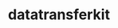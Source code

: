 ---
title: "datatransferkit"
layout: cache
categories: [package, develop]
meta: {"versions": ["3.1-rc3"], "compilers": ["gcc@=11.1.0", "oneapi@=2023.0.0", "oneapi@=2023.1.0", "oneapi@=2023.2.0"], "oss": ["ubuntu20.04"], "platforms": ["linux"], "targets": ["ppc64le", "x86_64", "x86_64_v3"], "stacks": ["e4s", "e4s-oneapi", "e4s-power", "root"], "num_specs": 61, "num_specs_by_stack": {"root": 61, "e4s-power": 6, "e4s-oneapi": 15, "e4s": 6}}
spec_details: [{"hash": "cdrwpl3rvgyz5hl2nclzioneruy5wrnw", "compiler": "gcc@=11.1.0", "versions": ["3.1-rc3"], "os": "ubuntu20.04", "platform": "linux", "target": "ppc64le", "variants": ["build_system=cmake", "build_type=Release", "~external-arborx", "generator=make", "~ipo", "~openmp", "+serial", "+shared"], "stacks": ["root"], "size": "-", "tarball": "https://binaries.spack.io/develop/build_cache/linux-ubuntu20.04-ppc64le/gcc-11.1.0/datatransferkit-3.1-rc3/linux-ubuntu20.04-ppc64le-gcc-11.1.0-datatransferkit-3.1-rc3-cdrwpl3rvgyz5hl2nclzioneruy5wrnw.spack"}, {"hash": "elsxs2ibunuf4ww5po2ulgxi2p2t7bxz", "compiler": "gcc@=11.1.0", "versions": ["3.1-rc3"], "os": "ubuntu20.04", "platform": "linux", "target": "ppc64le", "variants": ["build_system=cmake", "build_type=Release", "~external-arborx", "generator=make", "~ipo", "~openmp", "+serial", "+shared"], "stacks": ["root"], "size": "-", "tarball": "https://binaries.spack.io/develop/build_cache/linux-ubuntu20.04-ppc64le/gcc-11.1.0/datatransferkit-3.1-rc3/linux-ubuntu20.04-ppc64le-gcc-11.1.0-datatransferkit-3.1-rc3-elsxs2ibunuf4ww5po2ulgxi2p2t7bxz.spack"}, {"hash": "gwza33sqer5hss3a645t3ietwmrhtb6w", "compiler": "gcc@=11.1.0", "versions": ["3.1-rc3"], "os": "ubuntu20.04", "platform": "linux", "target": "ppc64le", "variants": ["build_system=cmake", "build_type=Release", "~external-arborx", "generator=make", "~ipo", "~openmp", "+serial", "+shared"], "stacks": ["e4s-power", "root"], "size": "-", "tarball": "https://binaries.spack.io/develop/build_cache/linux-ubuntu20.04-ppc64le/gcc-11.1.0/datatransferkit-3.1-rc3/linux-ubuntu20.04-ppc64le-gcc-11.1.0-datatransferkit-3.1-rc3-gwza33sqer5hss3a645t3ietwmrhtb6w.spack"}, {"hash": "3tboz2mav76mv4bvo44o4oznlghkej7m", "compiler": "gcc@=11.1.0", "versions": ["3.1-rc3"], "os": "ubuntu20.04", "platform": "linux", "target": "ppc64le", "variants": ["build_system=cmake", "build_type=Release", "~external-arborx", "generator=make", "~ipo", "~openmp", "+serial", "+shared"], "stacks": ["root"], "size": "-", "tarball": "https://binaries.spack.io/develop/build_cache/linux-ubuntu20.04-ppc64le/gcc-11.1.0/datatransferkit-3.1-rc3/linux-ubuntu20.04-ppc64le-gcc-11.1.0-datatransferkit-3.1-rc3-3tboz2mav76mv4bvo44o4oznlghkej7m.spack"}, {"hash": "grplrkr66yrgvpmxiptduusycnsevjno", "compiler": "gcc@=11.1.0", "versions": ["3.1-rc3"], "os": "ubuntu20.04", "platform": "linux", "target": "ppc64le", "variants": ["build_system=cmake", "build_type=RelWithDebInfo", "~external-arborx", "generator=make", "~ipo", "~openmp", "+serial", "+shared"], "stacks": ["root"], "size": "-", "tarball": "https://binaries.spack.io/develop/build_cache/linux-ubuntu20.04-ppc64le/gcc-11.1.0/datatransferkit-3.1-rc3/linux-ubuntu20.04-ppc64le-gcc-11.1.0-datatransferkit-3.1-rc3-grplrkr66yrgvpmxiptduusycnsevjno.spack"}, {"hash": "2e5dypvoagwacbzea67tgmvrnemxspua", "compiler": "gcc@=11.1.0", "versions": ["3.1-rc3"], "os": "ubuntu20.04", "platform": "linux", "target": "ppc64le", "variants": ["build_system=cmake", "build_type=Release", "~external-arborx", "generator=make", "~ipo", "~openmp", "+serial", "+shared"], "stacks": ["e4s-power", "root"], "size": "-", "tarball": "https://binaries.spack.io/develop/build_cache/linux-ubuntu20.04-ppc64le/gcc-11.1.0/datatransferkit-3.1-rc3/linux-ubuntu20.04-ppc64le-gcc-11.1.0-datatransferkit-3.1-rc3-2e5dypvoagwacbzea67tgmvrnemxspua.spack"}, {"hash": "yfigfieaz2mtr7cd2dxfemi7ndzfdec5", "compiler": "gcc@=11.1.0", "versions": ["3.1-rc3"], "os": "ubuntu20.04", "platform": "linux", "target": "ppc64le", "variants": ["build_system=cmake", "build_type=RelWithDebInfo", "~external-arborx", "generator=make", "~ipo", "~openmp", "+serial", "+shared"], "stacks": ["root"], "size": "-", "tarball": "https://binaries.spack.io/develop/build_cache/linux-ubuntu20.04-ppc64le/gcc-11.1.0/datatransferkit-3.1-rc3/linux-ubuntu20.04-ppc64le-gcc-11.1.0-datatransferkit-3.1-rc3-yfigfieaz2mtr7cd2dxfemi7ndzfdec5.spack"}, {"hash": "l3sxrfwirgasth54qfmvjy4lsdsnsdao", "compiler": "gcc@=11.1.0", "versions": ["3.1-rc3"], "os": "ubuntu20.04", "platform": "linux", "target": "ppc64le", "variants": ["build_system=cmake", "build_type=RelWithDebInfo", "~external-arborx", "generator=make", "~ipo", "~openmp", "+serial", "+shared"], "stacks": ["root"], "size": "-", "tarball": "https://binaries.spack.io/develop/build_cache/linux-ubuntu20.04-ppc64le/gcc-11.1.0/datatransferkit-3.1-rc3/linux-ubuntu20.04-ppc64le-gcc-11.1.0-datatransferkit-3.1-rc3-l3sxrfwirgasth54qfmvjy4lsdsnsdao.spack"}, {"hash": "n3nwicqabxzbdaedf5vn3vqg7t5tt6du", "compiler": "gcc@=11.1.0", "versions": ["3.1-rc3"], "os": "ubuntu20.04", "platform": "linux", "target": "ppc64le", "variants": ["build_system=cmake", "build_type=Release", "~external-arborx", "generator=make", "~ipo", "~openmp", "+serial", "+shared"], "stacks": ["e4s-power", "root"], "size": "-", "tarball": "https://binaries.spack.io/develop/build_cache/linux-ubuntu20.04-ppc64le/gcc-11.1.0/datatransferkit-3.1-rc3/linux-ubuntu20.04-ppc64le-gcc-11.1.0-datatransferkit-3.1-rc3-n3nwicqabxzbdaedf5vn3vqg7t5tt6du.spack"}, {"hash": "uhvuqhg64v64eedwakbbxwrixy4eizwq", "compiler": "gcc@=11.1.0", "versions": ["3.1-rc3"], "os": "ubuntu20.04", "platform": "linux", "target": "ppc64le", "variants": ["build_system=cmake", "build_type=Release", "~external-arborx", "generator=make", "~ipo", "~openmp", "+serial", "+shared"], "stacks": ["root"], "size": "-", "tarball": "https://binaries.spack.io/develop/build_cache/linux-ubuntu20.04-ppc64le/gcc-11.1.0/datatransferkit-3.1-rc3/linux-ubuntu20.04-ppc64le-gcc-11.1.0-datatransferkit-3.1-rc3-uhvuqhg64v64eedwakbbxwrixy4eizwq.spack"}, {"hash": "iuvmgw5aqocvha7rv3dd2rqi4sylua74", "compiler": "gcc@=11.1.0", "versions": ["3.1-rc3"], "os": "ubuntu20.04", "platform": "linux", "target": "ppc64le", "variants": ["build_system=cmake", "build_type=Release", "~external-arborx", "generator=make", "~ipo", "~openmp", "+serial", "+shared"], "stacks": ["root"], "size": "-", "tarball": "https://binaries.spack.io/develop/build_cache/linux-ubuntu20.04-ppc64le/gcc-11.1.0/datatransferkit-3.1-rc3/linux-ubuntu20.04-ppc64le-gcc-11.1.0-datatransferkit-3.1-rc3-iuvmgw5aqocvha7rv3dd2rqi4sylua74.spack"}, {"hash": "37rie5kw67ciebja6sgtp3kcoffcfc2i", "compiler": "gcc@=11.1.0", "versions": ["3.1-rc3"], "os": "ubuntu20.04", "platform": "linux", "target": "ppc64le", "variants": ["build_system=cmake", "build_type=Release", "~external-arborx", "generator=make", "~ipo", "~openmp", "+serial", "+shared"], "stacks": ["root"], "size": "-", "tarball": "https://binaries.spack.io/develop/build_cache/linux-ubuntu20.04-ppc64le/gcc-11.1.0/datatransferkit-3.1-rc3/linux-ubuntu20.04-ppc64le-gcc-11.1.0-datatransferkit-3.1-rc3-37rie5kw67ciebja6sgtp3kcoffcfc2i.spack"}, {"hash": "hzra45wqst35q25xubnjggq3gecqealy", "compiler": "gcc@=11.1.0", "versions": ["3.1-rc3"], "os": "ubuntu20.04", "platform": "linux", "target": "ppc64le", "variants": ["build_system=cmake", "build_type=RelWithDebInfo", "~external-arborx", "generator=make", "~ipo", "~openmp", "+serial", "+shared"], "stacks": ["root"], "size": "-", "tarball": "https://binaries.spack.io/develop/build_cache/linux-ubuntu20.04-ppc64le/gcc-11.1.0/datatransferkit-3.1-rc3/linux-ubuntu20.04-ppc64le-gcc-11.1.0-datatransferkit-3.1-rc3-hzra45wqst35q25xubnjggq3gecqealy.spack"}, {"hash": "3tiqosikhkuhk66tqmlmzs3cjgqgdsol", "compiler": "gcc@=11.1.0", "versions": ["3.1-rc3"], "os": "ubuntu20.04", "platform": "linux", "target": "ppc64le", "variants": ["build_system=cmake", "build_type=Release", "~external-arborx", "generator=make", "~ipo", "~openmp", "+serial", "+shared"], "stacks": ["e4s-power", "root"], "size": "-", "tarball": "https://binaries.spack.io/develop/build_cache/linux-ubuntu20.04-ppc64le/gcc-11.1.0/datatransferkit-3.1-rc3/linux-ubuntu20.04-ppc64le-gcc-11.1.0-datatransferkit-3.1-rc3-3tiqosikhkuhk66tqmlmzs3cjgqgdsol.spack"}, {"hash": "nthq754luh3va2qtgdx7em2g2tnwdh5g", "compiler": "gcc@=11.1.0", "versions": ["3.1-rc3"], "os": "ubuntu20.04", "platform": "linux", "target": "ppc64le", "variants": ["build_system=cmake", "build_type=Release", "~external-arborx", "generator=make", "~ipo", "~openmp", "+serial", "+shared"], "stacks": ["root"], "size": "-", "tarball": "https://binaries.spack.io/develop/build_cache/linux-ubuntu20.04-ppc64le/gcc-11.1.0/datatransferkit-3.1-rc3/linux-ubuntu20.04-ppc64le-gcc-11.1.0-datatransferkit-3.1-rc3-nthq754luh3va2qtgdx7em2g2tnwdh5g.spack"}, {"hash": "oruricx4tbudkndsnnetqkg7imodlwyy", "compiler": "gcc@=11.1.0", "versions": ["3.1-rc3"], "os": "ubuntu20.04", "platform": "linux", "target": "ppc64le", "variants": ["build_system=cmake", "build_type=Release", "~external-arborx", "generator=make", "~ipo", "~openmp", "+serial", "+shared"], "stacks": ["root"], "size": "-", "tarball": "https://binaries.spack.io/develop/build_cache/linux-ubuntu20.04-ppc64le/gcc-11.1.0/datatransferkit-3.1-rc3/linux-ubuntu20.04-ppc64le-gcc-11.1.0-datatransferkit-3.1-rc3-oruricx4tbudkndsnnetqkg7imodlwyy.spack"}, {"hash": "wtznh3aykztsatqwyyvxjqxd7ubitfd4", "compiler": "gcc@=11.1.0", "versions": ["3.1-rc3"], "os": "ubuntu20.04", "platform": "linux", "target": "ppc64le", "variants": ["build_system=cmake", "build_type=Release", "~external-arborx", "generator=make", "~ipo", "~openmp", "+serial", "+shared"], "stacks": ["root"], "size": "-", "tarball": "https://binaries.spack.io/develop/build_cache/linux-ubuntu20.04-ppc64le/gcc-11.1.0/datatransferkit-3.1-rc3/linux-ubuntu20.04-ppc64le-gcc-11.1.0-datatransferkit-3.1-rc3-wtznh3aykztsatqwyyvxjqxd7ubitfd4.spack"}, {"hash": "tfhzunfk24wlernlc2uavhym6pjl566s", "compiler": "gcc@=11.1.0", "versions": ["3.1-rc3"], "os": "ubuntu20.04", "platform": "linux", "target": "ppc64le", "variants": ["build_system=cmake", "build_type=Release", "~external-arborx", "generator=make", "~ipo", "~openmp", "+serial", "+shared"], "stacks": ["root"], "size": "-", "tarball": "https://binaries.spack.io/develop/build_cache/linux-ubuntu20.04-ppc64le/gcc-11.1.0/datatransferkit-3.1-rc3/linux-ubuntu20.04-ppc64le-gcc-11.1.0-datatransferkit-3.1-rc3-tfhzunfk24wlernlc2uavhym6pjl566s.spack"}, {"hash": "zix46lzlk4k3jwjntybiiwwujh43ut4v", "compiler": "gcc@=11.1.0", "versions": ["3.1-rc3"], "os": "ubuntu20.04", "platform": "linux", "target": "ppc64le", "variants": ["build_system=cmake", "build_type=Release", "~external-arborx", "generator=make", "~ipo", "~openmp", "+serial", "+shared"], "stacks": ["e4s-power", "root"], "size": "-", "tarball": "https://binaries.spack.io/develop/build_cache/linux-ubuntu20.04-ppc64le/gcc-11.1.0/datatransferkit-3.1-rc3/linux-ubuntu20.04-ppc64le-gcc-11.1.0-datatransferkit-3.1-rc3-zix46lzlk4k3jwjntybiiwwujh43ut4v.spack"}, {"hash": "nj3keykjctigk6vlnnbxd3rzsn6p2tml", "compiler": "gcc@=11.1.0", "versions": ["3.1-rc3"], "os": "ubuntu20.04", "platform": "linux", "target": "ppc64le", "variants": ["build_system=cmake", "build_type=Release", "~external-arborx", "generator=make", "~ipo", "~openmp", "+serial", "+shared"], "stacks": ["e4s-power", "root"], "size": "-", "tarball": "https://binaries.spack.io/develop/build_cache/linux-ubuntu20.04-ppc64le/gcc-11.1.0/datatransferkit-3.1-rc3/linux-ubuntu20.04-ppc64le-gcc-11.1.0-datatransferkit-3.1-rc3-nj3keykjctigk6vlnnbxd3rzsn6p2tml.spack"}, {"hash": "voy2gjc7rdhuqy4qgrrkz7qqnglvalpy", "compiler": "gcc@=11.1.0", "versions": ["3.1-rc3"], "os": "ubuntu20.04", "platform": "linux", "target": "ppc64le", "variants": ["build_system=cmake", "build_type=Release", "~external-arborx", "generator=make", "~ipo", "~openmp", "+serial", "+shared"], "stacks": ["root"], "size": "-", "tarball": "https://binaries.spack.io/develop/build_cache/linux-ubuntu20.04-ppc64le/gcc-11.1.0/datatransferkit-3.1-rc3/linux-ubuntu20.04-ppc64le-gcc-11.1.0-datatransferkit-3.1-rc3-voy2gjc7rdhuqy4qgrrkz7qqnglvalpy.spack"}, {"hash": "uplnpgf6wzwp6sufw6gnjrqacauuq7eo", "compiler": "oneapi@=2023.0.0", "versions": ["3.1-rc3"], "os": "ubuntu20.04", "platform": "linux", "target": "x86_64", "variants": ["build_system=cmake", "build_type=Release", "~external-arborx", "generator=make", "~ipo", "~openmp", "+serial", "+shared"], "stacks": ["root"], "size": "-", "tarball": "https://binaries.spack.io/develop/build_cache/linux-ubuntu20.04-x86_64/oneapi-2023.0.0/datatransferkit-3.1-rc3/linux-ubuntu20.04-x86_64-oneapi-2023.0.0-datatransferkit-3.1-rc3-uplnpgf6wzwp6sufw6gnjrqacauuq7eo.spack"}, {"hash": "bvgre72qqxceo6u2n7ire6uq7p7txhro", "compiler": "oneapi@=2023.0.0", "versions": ["3.1-rc3"], "os": "ubuntu20.04", "platform": "linux", "target": "x86_64", "variants": ["build_system=cmake", "build_type=RelWithDebInfo", "~external-arborx", "generator=make", "~ipo", "~openmp", "+serial", "+shared"], "stacks": ["root"], "size": "-", "tarball": "https://binaries.spack.io/develop/build_cache/linux-ubuntu20.04-x86_64/oneapi-2023.0.0/datatransferkit-3.1-rc3/linux-ubuntu20.04-x86_64-oneapi-2023.0.0-datatransferkit-3.1-rc3-bvgre72qqxceo6u2n7ire6uq7p7txhro.spack"}, {"hash": "kbtzeustzqlfnxezkswaictitgxl3vgm", "compiler": "oneapi@=2023.0.0", "versions": ["3.1-rc3"], "os": "ubuntu20.04", "platform": "linux", "target": "x86_64", "variants": ["build_system=cmake", "build_type=RelWithDebInfo", "~external-arborx", "generator=make", "~ipo", "~openmp", "+serial", "+shared"], "stacks": ["root"], "size": "-", "tarball": "https://binaries.spack.io/develop/build_cache/linux-ubuntu20.04-x86_64/oneapi-2023.0.0/datatransferkit-3.1-rc3/linux-ubuntu20.04-x86_64-oneapi-2023.0.0-datatransferkit-3.1-rc3-kbtzeustzqlfnxezkswaictitgxl3vgm.spack"}, {"hash": "piw5f7pxe5i6qpphscccp4a6jpkrwlpl", "compiler": "oneapi@=2023.0.0", "versions": ["3.1-rc3"], "os": "ubuntu20.04", "platform": "linux", "target": "x86_64", "variants": ["build_system=cmake", "build_type=RelWithDebInfo", "~external-arborx", "generator=make", "~ipo", "~openmp", "+serial", "+shared"], "stacks": ["root"], "size": "-", "tarball": "https://binaries.spack.io/develop/build_cache/linux-ubuntu20.04-x86_64/oneapi-2023.0.0/datatransferkit-3.1-rc3/linux-ubuntu20.04-x86_64-oneapi-2023.0.0-datatransferkit-3.1-rc3-piw5f7pxe5i6qpphscccp4a6jpkrwlpl.spack"}, {"hash": "urhjmwnrohuusnqsyp4kndkjcf2tm2xj", "compiler": "oneapi@=2023.0.0", "versions": ["3.1-rc3"], "os": "ubuntu20.04", "platform": "linux", "target": "x86_64", "variants": ["build_system=cmake", "build_type=RelWithDebInfo", "~external-arborx", "generator=make", "~ipo", "~openmp", "+serial", "+shared"], "stacks": ["root"], "size": "-", "tarball": "https://binaries.spack.io/develop/build_cache/linux-ubuntu20.04-x86_64/oneapi-2023.0.0/datatransferkit-3.1-rc3/linux-ubuntu20.04-x86_64-oneapi-2023.0.0-datatransferkit-3.1-rc3-urhjmwnrohuusnqsyp4kndkjcf2tm2xj.spack"}, {"hash": "lyczb3xhluvcjt4wianfvbizwh5znjso", "compiler": "oneapi@=2023.1.0", "versions": ["3.1-rc3"], "os": "ubuntu20.04", "platform": "linux", "target": "x86_64", "variants": ["build_system=cmake", "build_type=Release", "~external-arborx", "generator=make", "~ipo", "~openmp", "+serial", "+shared"], "stacks": ["root", "e4s-oneapi"], "size": "-", "tarball": "https://binaries.spack.io/develop/build_cache/linux-ubuntu20.04-x86_64/oneapi-2023.1.0/datatransferkit-3.1-rc3/linux-ubuntu20.04-x86_64-oneapi-2023.1.0-datatransferkit-3.1-rc3-lyczb3xhluvcjt4wianfvbizwh5znjso.spack"}, {"hash": "lg3b2wvkweuzz3hmcohierznszn44e3t", "compiler": "oneapi@=2023.1.0", "versions": ["3.1-rc3"], "os": "ubuntu20.04", "platform": "linux", "target": "x86_64", "variants": ["build_system=cmake", "build_type=Release", "~external-arborx", "generator=make", "~ipo", "~openmp", "+serial", "+shared"], "stacks": ["root", "e4s-oneapi"], "size": "-", "tarball": "https://binaries.spack.io/develop/build_cache/linux-ubuntu20.04-x86_64/oneapi-2023.1.0/datatransferkit-3.1-rc3/linux-ubuntu20.04-x86_64-oneapi-2023.1.0-datatransferkit-3.1-rc3-lg3b2wvkweuzz3hmcohierznszn44e3t.spack"}, {"hash": "zdbrwqz4yw2fnmy5qos5jkwxoek2ka7d", "compiler": "oneapi@=2023.1.0", "versions": ["3.1-rc3"], "os": "ubuntu20.04", "platform": "linux", "target": "x86_64", "variants": ["build_system=cmake", "build_type=Release", "~external-arborx", "generator=make", "~ipo", "~openmp", "+serial", "+shared"], "stacks": ["root", "e4s-oneapi"], "size": "-", "tarball": "https://binaries.spack.io/develop/build_cache/linux-ubuntu20.04-x86_64/oneapi-2023.1.0/datatransferkit-3.1-rc3/linux-ubuntu20.04-x86_64-oneapi-2023.1.0-datatransferkit-3.1-rc3-zdbrwqz4yw2fnmy5qos5jkwxoek2ka7d.spack"}, {"hash": "zmb5n5pbevcwa37owkvqw2r25b5lgpqp", "compiler": "oneapi@=2023.1.0", "versions": ["3.1-rc3"], "os": "ubuntu20.04", "platform": "linux", "target": "x86_64", "variants": ["build_system=cmake", "build_type=Release", "~external-arborx", "generator=make", "~ipo", "~openmp", "+serial", "+shared"], "stacks": ["root", "e4s-oneapi"], "size": "-", "tarball": "https://binaries.spack.io/develop/build_cache/linux-ubuntu20.04-x86_64/oneapi-2023.1.0/datatransferkit-3.1-rc3/linux-ubuntu20.04-x86_64-oneapi-2023.1.0-datatransferkit-3.1-rc3-zmb5n5pbevcwa37owkvqw2r25b5lgpqp.spack"}, {"hash": "nfewsakezh67n2z4c2pbwnckpn3zyeco", "compiler": "oneapi@=2023.1.0", "versions": ["3.1-rc3"], "os": "ubuntu20.04", "platform": "linux", "target": "x86_64", "variants": ["build_system=cmake", "build_type=Release", "~external-arborx", "generator=make", "~ipo", "~openmp", "+serial", "+shared"], "stacks": ["root", "e4s-oneapi"], "size": "-", "tarball": "https://binaries.spack.io/develop/build_cache/linux-ubuntu20.04-x86_64/oneapi-2023.1.0/datatransferkit-3.1-rc3/linux-ubuntu20.04-x86_64-oneapi-2023.1.0-datatransferkit-3.1-rc3-nfewsakezh67n2z4c2pbwnckpn3zyeco.spack"}, {"hash": "eoip52lkmtqpsouxbfypr3ilsojufabs", "compiler": "oneapi@=2023.2.0", "versions": ["3.1-rc3"], "os": "ubuntu20.04", "platform": "linux", "target": "x86_64", "variants": ["build_system=cmake", "build_type=Release", "~external-arborx", "generator=make", "~ipo", "~openmp", "+serial", "+shared"], "stacks": ["root", "e4s-oneapi"], "size": "-", "tarball": "https://binaries.spack.io/develop/build_cache/linux-ubuntu20.04-x86_64/oneapi-2023.2.0/datatransferkit-3.1-rc3/linux-ubuntu20.04-x86_64-oneapi-2023.2.0-datatransferkit-3.1-rc3-eoip52lkmtqpsouxbfypr3ilsojufabs.spack"}, {"hash": "a4wa5mpthbwpbgmrbv3sglczmaw542jb", "compiler": "oneapi@=2023.2.0", "versions": ["3.1-rc3"], "os": "ubuntu20.04", "platform": "linux", "target": "x86_64", "variants": ["build_system=cmake", "build_type=Release", "~external-arborx", "generator=make", "~ipo", "~openmp", "+serial", "+shared"], "stacks": ["root", "e4s-oneapi"], "size": "-", "tarball": "https://binaries.spack.io/develop/build_cache/linux-ubuntu20.04-x86_64/oneapi-2023.2.0/datatransferkit-3.1-rc3/linux-ubuntu20.04-x86_64-oneapi-2023.2.0-datatransferkit-3.1-rc3-a4wa5mpthbwpbgmrbv3sglczmaw542jb.spack"}, {"hash": "fvlnij7kaf5tlj365br2poqn7e3ep2ru", "compiler": "oneapi@=2023.2.0", "versions": ["3.1-rc3"], "os": "ubuntu20.04", "platform": "linux", "target": "x86_64", "variants": ["build_system=cmake", "build_type=Release", "~external-arborx", "generator=make", "~ipo", "~openmp", "+serial", "+shared"], "stacks": ["root", "e4s-oneapi"], "size": "-", "tarball": "https://binaries.spack.io/develop/build_cache/linux-ubuntu20.04-x86_64/oneapi-2023.2.0/datatransferkit-3.1-rc3/linux-ubuntu20.04-x86_64-oneapi-2023.2.0-datatransferkit-3.1-rc3-fvlnij7kaf5tlj365br2poqn7e3ep2ru.spack"}, {"hash": "nu4v4bvvjcdd7h7it4tf7dxd6e2uime5", "compiler": "oneapi@=2023.2.0", "versions": ["3.1-rc3"], "os": "ubuntu20.04", "platform": "linux", "target": "x86_64", "variants": ["build_system=cmake", "build_type=Release", "~external-arborx", "generator=make", "~ipo", "~openmp", "+serial", "+shared"], "stacks": ["root", "e4s-oneapi"], "size": "-", "tarball": "https://binaries.spack.io/develop/build_cache/linux-ubuntu20.04-x86_64/oneapi-2023.2.0/datatransferkit-3.1-rc3/linux-ubuntu20.04-x86_64-oneapi-2023.2.0-datatransferkit-3.1-rc3-nu4v4bvvjcdd7h7it4tf7dxd6e2uime5.spack"}, {"hash": "tcqs76gyqt7tel6tub7fsacd5vsybjsm", "compiler": "oneapi@=2023.2.0", "versions": ["3.1-rc3"], "os": "ubuntu20.04", "platform": "linux", "target": "x86_64", "variants": ["build_system=cmake", "build_type=Release", "~external-arborx", "generator=make", "~ipo", "~openmp", "+serial", "+shared"], "stacks": ["root", "e4s-oneapi"], "size": "-", "tarball": "https://binaries.spack.io/develop/build_cache/linux-ubuntu20.04-x86_64/oneapi-2023.2.0/datatransferkit-3.1-rc3/linux-ubuntu20.04-x86_64-oneapi-2023.2.0-datatransferkit-3.1-rc3-tcqs76gyqt7tel6tub7fsacd5vsybjsm.spack"}, {"hash": "rx4hbxahnhdbwxndozib4xme5yvqcvap", "compiler": "oneapi@=2023.2.0", "versions": ["3.1-rc3"], "os": "ubuntu20.04", "platform": "linux", "target": "x86_64", "variants": ["build_system=cmake", "build_type=Release", "~external-arborx", "generator=make", "~ipo", "~openmp", "+serial", "+shared"], "stacks": ["root", "e4s-oneapi"], "size": "-", "tarball": "https://binaries.spack.io/develop/build_cache/linux-ubuntu20.04-x86_64/oneapi-2023.2.0/datatransferkit-3.1-rc3/linux-ubuntu20.04-x86_64-oneapi-2023.2.0-datatransferkit-3.1-rc3-rx4hbxahnhdbwxndozib4xme5yvqcvap.spack"}, {"hash": "ortnysxrff6alcapdi2prbxlz3gaisnm", "compiler": "oneapi@=2023.2.0", "versions": ["3.1-rc3"], "os": "ubuntu20.04", "platform": "linux", "target": "x86_64", "variants": ["build_system=cmake", "build_type=Release", "~external-arborx", "generator=make", "~ipo", "~openmp", "+serial", "+shared"], "stacks": ["root", "e4s-oneapi"], "size": "-", "tarball": "https://binaries.spack.io/develop/build_cache/linux-ubuntu20.04-x86_64/oneapi-2023.2.0/datatransferkit-3.1-rc3/linux-ubuntu20.04-x86_64-oneapi-2023.2.0-datatransferkit-3.1-rc3-ortnysxrff6alcapdi2prbxlz3gaisnm.spack"}, {"hash": "cf4wjkqc2pdotxyv6x7jdoc72nwtytpe", "compiler": "oneapi@=2023.2.0", "versions": ["3.1-rc3"], "os": "ubuntu20.04", "platform": "linux", "target": "x86_64", "variants": ["build_system=cmake", "build_type=Release", "~external-arborx", "generator=make", "~ipo", "~openmp", "+serial", "+shared"], "stacks": ["root", "e4s-oneapi"], "size": "-", "tarball": "https://binaries.spack.io/develop/build_cache/linux-ubuntu20.04-x86_64/oneapi-2023.2.0/datatransferkit-3.1-rc3/linux-ubuntu20.04-x86_64-oneapi-2023.2.0-datatransferkit-3.1-rc3-cf4wjkqc2pdotxyv6x7jdoc72nwtytpe.spack"}, {"hash": "ldvcrikdfs3edmecmnbhrivi765asfff", "compiler": "oneapi@=2023.2.0", "versions": ["3.1-rc3"], "os": "ubuntu20.04", "platform": "linux", "target": "x86_64", "variants": ["build_system=cmake", "build_type=Release", "~external-arborx", "generator=make", "~ipo", "~openmp", "+serial", "+shared"], "stacks": ["root", "e4s-oneapi"], "size": "-", "tarball": "https://binaries.spack.io/develop/build_cache/linux-ubuntu20.04-x86_64/oneapi-2023.2.0/datatransferkit-3.1-rc3/linux-ubuntu20.04-x86_64-oneapi-2023.2.0-datatransferkit-3.1-rc3-ldvcrikdfs3edmecmnbhrivi765asfff.spack"}, {"hash": "qhjtsdgigaknvbm3p2vfmcesumfmy2at", "compiler": "oneapi@=2023.2.0", "versions": ["3.1-rc3"], "os": "ubuntu20.04", "platform": "linux", "target": "x86_64", "variants": ["build_system=cmake", "build_type=Release", "~external-arborx", "generator=make", "~ipo", "~openmp", "+serial", "+shared"], "stacks": ["root", "e4s-oneapi"], "size": "-", "tarball": "https://binaries.spack.io/develop/build_cache/linux-ubuntu20.04-x86_64/oneapi-2023.2.0/datatransferkit-3.1-rc3/linux-ubuntu20.04-x86_64-oneapi-2023.2.0-datatransferkit-3.1-rc3-qhjtsdgigaknvbm3p2vfmcesumfmy2at.spack"}, {"hash": "ixhsy3kmhklpamb5edr2zpmldrrg4nqw", "compiler": "gcc@=11.1.0", "versions": ["3.1-rc3"], "os": "ubuntu20.04", "platform": "linux", "target": "x86_64_v3", "variants": ["build_system=cmake", "build_type=Release", "~external-arborx", "generator=make", "~ipo", "~openmp", "+serial", "+shared"], "stacks": ["root"], "size": "-", "tarball": "https://binaries.spack.io/develop/build_cache/linux-ubuntu20.04-x86_64_v3/gcc-11.1.0/datatransferkit-3.1-rc3/linux-ubuntu20.04-x86_64_v3-gcc-11.1.0-datatransferkit-3.1-rc3-ixhsy3kmhklpamb5edr2zpmldrrg4nqw.spack"}, {"hash": "xbqk3pxqvq3euwgktnmusjcdq4nvzi4m", "compiler": "gcc@=11.1.0", "versions": ["3.1-rc3"], "os": "ubuntu20.04", "platform": "linux", "target": "x86_64_v3", "variants": ["build_system=cmake", "build_type=Release", "~external-arborx", "generator=make", "~ipo", "~openmp", "+serial", "+shared"], "stacks": ["root"], "size": "-", "tarball": "https://binaries.spack.io/develop/build_cache/linux-ubuntu20.04-x86_64_v3/gcc-11.1.0/datatransferkit-3.1-rc3/linux-ubuntu20.04-x86_64_v3-gcc-11.1.0-datatransferkit-3.1-rc3-xbqk3pxqvq3euwgktnmusjcdq4nvzi4m.spack"}, {"hash": "6qgviumxgrpmrrogl2afe6o3c5wnu4li", "compiler": "gcc@=11.1.0", "versions": ["3.1-rc3"], "os": "ubuntu20.04", "platform": "linux", "target": "x86_64_v3", "variants": ["build_system=cmake", "build_type=Release", "~external-arborx", "generator=make", "~ipo", "~openmp", "+serial", "+shared"], "stacks": ["root", "e4s"], "size": "-", "tarball": "https://binaries.spack.io/develop/build_cache/linux-ubuntu20.04-x86_64_v3/gcc-11.1.0/datatransferkit-3.1-rc3/linux-ubuntu20.04-x86_64_v3-gcc-11.1.0-datatransferkit-3.1-rc3-6qgviumxgrpmrrogl2afe6o3c5wnu4li.spack"}, {"hash": "i34pgnbhnb4ssmvkhijcpswbub3mucy3", "compiler": "gcc@=11.1.0", "versions": ["3.1-rc3"], "os": "ubuntu20.04", "platform": "linux", "target": "x86_64_v3", "variants": ["build_system=cmake", "build_type=RelWithDebInfo", "~external-arborx", "generator=make", "~ipo", "~openmp", "+serial", "+shared"], "stacks": ["root"], "size": "-", "tarball": "https://binaries.spack.io/develop/build_cache/linux-ubuntu20.04-x86_64_v3/gcc-11.1.0/datatransferkit-3.1-rc3/linux-ubuntu20.04-x86_64_v3-gcc-11.1.0-datatransferkit-3.1-rc3-i34pgnbhnb4ssmvkhijcpswbub3mucy3.spack"}, {"hash": "ubgi7ems5fj6vccic6rmd7odwwsj5jgi", "compiler": "gcc@=11.1.0", "versions": ["3.1-rc3"], "os": "ubuntu20.04", "platform": "linux", "target": "x86_64_v3", "variants": ["build_system=cmake", "build_type=Release", "~external-arborx", "generator=make", "~ipo", "~openmp", "+serial", "+shared"], "stacks": ["root"], "size": "-", "tarball": "https://binaries.spack.io/develop/build_cache/linux-ubuntu20.04-x86_64_v3/gcc-11.1.0/datatransferkit-3.1-rc3/linux-ubuntu20.04-x86_64_v3-gcc-11.1.0-datatransferkit-3.1-rc3-ubgi7ems5fj6vccic6rmd7odwwsj5jgi.spack"}, {"hash": "zd5hnur6fy2pw7ftezvm37v45dyx5ksr", "compiler": "gcc@=11.1.0", "versions": ["3.1-rc3"], "os": "ubuntu20.04", "platform": "linux", "target": "x86_64_v3", "variants": ["build_system=cmake", "build_type=Release", "~external-arborx", "generator=make", "~ipo", "~openmp", "+serial", "+shared"], "stacks": ["root"], "size": "-", "tarball": "https://binaries.spack.io/develop/build_cache/linux-ubuntu20.04-x86_64_v3/gcc-11.1.0/datatransferkit-3.1-rc3/linux-ubuntu20.04-x86_64_v3-gcc-11.1.0-datatransferkit-3.1-rc3-zd5hnur6fy2pw7ftezvm37v45dyx5ksr.spack"}, {"hash": "kbipjyih3gczl7cvvsf4wwykep6rw5hh", "compiler": "gcc@=11.1.0", "versions": ["3.1-rc3"], "os": "ubuntu20.04", "platform": "linux", "target": "x86_64_v3", "variants": ["build_system=cmake", "build_type=RelWithDebInfo", "~external-arborx", "generator=make", "~ipo", "~openmp", "+serial", "+shared"], "stacks": ["root"], "size": "-", "tarball": "https://binaries.spack.io/develop/build_cache/linux-ubuntu20.04-x86_64_v3/gcc-11.1.0/datatransferkit-3.1-rc3/linux-ubuntu20.04-x86_64_v3-gcc-11.1.0-datatransferkit-3.1-rc3-kbipjyih3gczl7cvvsf4wwykep6rw5hh.spack"}, {"hash": "cllcwvweaqogy5ubzzpft4z2ehgbobbm", "compiler": "gcc@=11.1.0", "versions": ["3.1-rc3"], "os": "ubuntu20.04", "platform": "linux", "target": "x86_64_v3", "variants": ["build_system=cmake", "build_type=Release", "~external-arborx", "generator=make", "~ipo", "~openmp", "+serial", "+shared"], "stacks": ["root"], "size": "-", "tarball": "https://binaries.spack.io/develop/build_cache/linux-ubuntu20.04-x86_64_v3/gcc-11.1.0/datatransferkit-3.1-rc3/linux-ubuntu20.04-x86_64_v3-gcc-11.1.0-datatransferkit-3.1-rc3-cllcwvweaqogy5ubzzpft4z2ehgbobbm.spack"}, {"hash": "fqt65mmtnk25kixswoz4eqh2w7qbecre", "compiler": "gcc@=11.1.0", "versions": ["3.1-rc3"], "os": "ubuntu20.04", "platform": "linux", "target": "x86_64_v3", "variants": ["build_system=cmake", "build_type=Release", "~external-arborx", "generator=make", "~ipo", "~openmp", "+serial", "+shared"], "stacks": ["root", "e4s"], "size": "-", "tarball": "https://binaries.spack.io/develop/build_cache/linux-ubuntu20.04-x86_64_v3/gcc-11.1.0/datatransferkit-3.1-rc3/linux-ubuntu20.04-x86_64_v3-gcc-11.1.0-datatransferkit-3.1-rc3-fqt65mmtnk25kixswoz4eqh2w7qbecre.spack"}, {"hash": "5g3oxv4ese3rtyzfsrzs2kpqmm5chrjh", "compiler": "gcc@=11.1.0", "versions": ["3.1-rc3"], "os": "ubuntu20.04", "platform": "linux", "target": "x86_64_v3", "variants": ["build_system=cmake", "build_type=Release", "~external-arborx", "generator=make", "~ipo", "~openmp", "+serial", "+shared"], "stacks": ["root", "e4s"], "size": "-", "tarball": "https://binaries.spack.io/develop/build_cache/linux-ubuntu20.04-x86_64_v3/gcc-11.1.0/datatransferkit-3.1-rc3/linux-ubuntu20.04-x86_64_v3-gcc-11.1.0-datatransferkit-3.1-rc3-5g3oxv4ese3rtyzfsrzs2kpqmm5chrjh.spack"}, {"hash": "roo77t7hbzkrvg5t6azkglipdsdtkyk3", "compiler": "gcc@=11.1.0", "versions": ["3.1-rc3"], "os": "ubuntu20.04", "platform": "linux", "target": "x86_64_v3", "variants": ["build_system=cmake", "build_type=RelWithDebInfo", "~external-arborx", "generator=make", "~ipo", "~openmp", "+serial", "+shared"], "stacks": ["root"], "size": "-", "tarball": "https://binaries.spack.io/develop/build_cache/linux-ubuntu20.04-x86_64_v3/gcc-11.1.0/datatransferkit-3.1-rc3/linux-ubuntu20.04-x86_64_v3-gcc-11.1.0-datatransferkit-3.1-rc3-roo77t7hbzkrvg5t6azkglipdsdtkyk3.spack"}, {"hash": "5ssbeutvkqmhevjmxo4sktjvuc4vulgf", "compiler": "gcc@=11.1.0", "versions": ["3.1-rc3"], "os": "ubuntu20.04", "platform": "linux", "target": "x86_64_v3", "variants": ["build_system=cmake", "build_type=Release", "~external-arborx", "generator=make", "~ipo", "~openmp", "+serial", "+shared"], "stacks": ["root"], "size": "-", "tarball": "https://binaries.spack.io/develop/build_cache/linux-ubuntu20.04-x86_64_v3/gcc-11.1.0/datatransferkit-3.1-rc3/linux-ubuntu20.04-x86_64_v3-gcc-11.1.0-datatransferkit-3.1-rc3-5ssbeutvkqmhevjmxo4sktjvuc4vulgf.spack"}, {"hash": "ashbxwa7okeozwwt2dn7dblo3undxmfe", "compiler": "gcc@=11.1.0", "versions": ["3.1-rc3"], "os": "ubuntu20.04", "platform": "linux", "target": "x86_64_v3", "variants": ["build_system=cmake", "build_type=Release", "~external-arborx", "generator=make", "~ipo", "~openmp", "+serial", "+shared"], "stacks": ["root", "e4s"], "size": "-", "tarball": "https://binaries.spack.io/develop/build_cache/linux-ubuntu20.04-x86_64_v3/gcc-11.1.0/datatransferkit-3.1-rc3/linux-ubuntu20.04-x86_64_v3-gcc-11.1.0-datatransferkit-3.1-rc3-ashbxwa7okeozwwt2dn7dblo3undxmfe.spack"}, {"hash": "qedqtteacnux43yxgo3l7cln5kaltuxi", "compiler": "gcc@=11.1.0", "versions": ["3.1-rc3"], "os": "ubuntu20.04", "platform": "linux", "target": "x86_64_v3", "variants": ["build_system=cmake", "build_type=Release", "~external-arborx", "generator=make", "~ipo", "~openmp", "+serial", "+shared"], "stacks": ["root"], "size": "-", "tarball": "https://binaries.spack.io/develop/build_cache/linux-ubuntu20.04-x86_64_v3/gcc-11.1.0/datatransferkit-3.1-rc3/linux-ubuntu20.04-x86_64_v3-gcc-11.1.0-datatransferkit-3.1-rc3-qedqtteacnux43yxgo3l7cln5kaltuxi.spack"}, {"hash": "bxgw4pswsv46ntcogwqty5d7oqwycqik", "compiler": "gcc@=11.1.0", "versions": ["3.1-rc3"], "os": "ubuntu20.04", "platform": "linux", "target": "x86_64_v3", "variants": ["build_system=cmake", "build_type=Release", "~external-arborx", "generator=make", "~ipo", "~openmp", "+serial", "+shared"], "stacks": ["root"], "size": "-", "tarball": "https://binaries.spack.io/develop/build_cache/linux-ubuntu20.04-x86_64_v3/gcc-11.1.0/datatransferkit-3.1-rc3/linux-ubuntu20.04-x86_64_v3-gcc-11.1.0-datatransferkit-3.1-rc3-bxgw4pswsv46ntcogwqty5d7oqwycqik.spack"}, {"hash": "jhwy4rnonexypdbi4tctox2raosowl5w", "compiler": "gcc@=11.1.0", "versions": ["3.1-rc3"], "os": "ubuntu20.04", "platform": "linux", "target": "x86_64_v3", "variants": ["build_system=cmake", "build_type=Release", "~external-arborx", "generator=make", "~ipo", "~openmp", "+serial", "+shared"], "stacks": ["root", "e4s"], "size": "-", "tarball": "https://binaries.spack.io/develop/build_cache/linux-ubuntu20.04-x86_64_v3/gcc-11.1.0/datatransferkit-3.1-rc3/linux-ubuntu20.04-x86_64_v3-gcc-11.1.0-datatransferkit-3.1-rc3-jhwy4rnonexypdbi4tctox2raosowl5w.spack"}, {"hash": "emsbnpwybmxqpwfmhrwe66e6sjmkkcca", "compiler": "gcc@=11.1.0", "versions": ["3.1-rc3"], "os": "ubuntu20.04", "platform": "linux", "target": "x86_64_v3", "variants": ["build_system=cmake", "build_type=Release", "~external-arborx", "generator=make", "~ipo", "~openmp", "+serial", "+shared"], "stacks": ["root", "e4s"], "size": "-", "tarball": "https://binaries.spack.io/develop/build_cache/linux-ubuntu20.04-x86_64_v3/gcc-11.1.0/datatransferkit-3.1-rc3/linux-ubuntu20.04-x86_64_v3-gcc-11.1.0-datatransferkit-3.1-rc3-emsbnpwybmxqpwfmhrwe66e6sjmkkcca.spack"}, {"hash": "qb5ha7arm5lev26qpdlmwj3m5pyflf6o", "compiler": "gcc@=11.1.0", "versions": ["3.1-rc3"], "os": "ubuntu20.04", "platform": "linux", "target": "x86_64_v3", "variants": ["build_system=cmake", "build_type=Release", "~external-arborx", "generator=make", "~ipo", "~openmp", "+serial", "+shared"], "stacks": ["root"], "size": "-", "tarball": "https://binaries.spack.io/develop/build_cache/linux-ubuntu20.04-x86_64_v3/gcc-11.1.0/datatransferkit-3.1-rc3/linux-ubuntu20.04-x86_64_v3-gcc-11.1.0-datatransferkit-3.1-rc3-qb5ha7arm5lev26qpdlmwj3m5pyflf6o.spack"}, {"hash": "c4vqsrkiqpvoxdl52gpumfx5jv6rtday", "compiler": "gcc@=11.1.0", "versions": ["3.1-rc3"], "os": "ubuntu20.04", "platform": "linux", "target": "x86_64_v3", "variants": ["build_system=cmake", "build_type=RelWithDebInfo", "~external-arborx", "generator=make", "~ipo", "~openmp", "+serial", "+shared"], "stacks": ["root"], "size": "-", "tarball": "https://binaries.spack.io/develop/build_cache/linux-ubuntu20.04-x86_64_v3/gcc-11.1.0/datatransferkit-3.1-rc3/linux-ubuntu20.04-x86_64_v3-gcc-11.1.0-datatransferkit-3.1-rc3-c4vqsrkiqpvoxdl52gpumfx5jv6rtday.spack"}, {"hash": "iuohfgpg5ibx7tndqt2ewgoblfkcdfdq", "compiler": "gcc@=11.1.0", "versions": ["3.1-rc3"], "os": "ubuntu20.04", "platform": "linux", "target": "x86_64_v3", "variants": ["build_system=cmake", "build_type=Release", "~external-arborx", "generator=make", "~ipo", "~openmp", "+serial", "+shared"], "stacks": ["root"], "size": "-", "tarball": "https://binaries.spack.io/develop/build_cache/linux-ubuntu20.04-x86_64_v3/gcc-11.1.0/datatransferkit-3.1-rc3/linux-ubuntu20.04-x86_64_v3-gcc-11.1.0-datatransferkit-3.1-rc3-iuohfgpg5ibx7tndqt2ewgoblfkcdfdq.spack"}]
---
